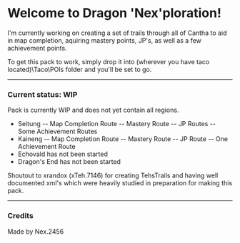 # Welcome to Dragon 'Nex'ploration! 

I'm currently working on creating a set of trails through all of Cantha to aid in map completion, aquiring mastery points, JP's, as well as a few achievement points.

To get this pack to work, simply drop it into (wherever you have taco located)\Taco\POIs folder and you'll be set to go.

***

### Current status: WIP

Pack is currently WIP and does not yet contain all regions. 

- Seitung
-- Map Completion Route
-- Mastery Route
-- JP Routes
-- Some Achievement Routes
- Kaineng
-- Map Completion Route
-- Mastery Route
-- JP Route
-- One Achievement Route
- Echovald has not been started
- Dragon's End has not been started

Shoutout to xrandox (xTeh.7146) for creating TehsTrails and having well documented xml's which were heavily studied in preparation for making this pack.

***

### Credits

Made by Nex.2456